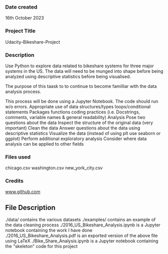 ### Date created
16th October 2023

### Project Title
Udacity-Bikeshare-Project

### Description
Use Python to explore data related to bikeshare systems for three major systems in the US. The data will need to be munged into shape before being analyzed using descriptive statistics before being visualised.

The purpose of this taask to to continue to become familliar with the data analysis process.

This process will be done using a Jupyter Notebook.
The code should run w/o errors.
Appropriate use of
data structures/types
loops/conditional statements
Packages
functions
coding practices (i.e. Docstrings, comments, variable names & general readability)
Analysis
Pose two questions about the data
Inspect the structure of the original data (very important)
Clean the data
Answer questions about the data using descriptive statistics
Visualize the data (instead of using plt use seaborn or ggplot)
Perform additional exploratory analysis
Consider where data analysis can be applied to other fields

### Files used
chicago.csv
washington.csv
new_york_city.csv

### Credits
www.github.com
## File Description
./data/ contains the various datasets
./examples/ contains an example of the data cleaning process
./2016_US_Bikeshare_Analysis.ipynb is a Jupyter notebook containing the work I have done
./2016_US_Bikeshare_Analysis.pdf is an exported version of the above file using LaTeX
./Bike_Share_Analysis.ipynb is a Jupyter notebook containing the "skeleton" code for this project